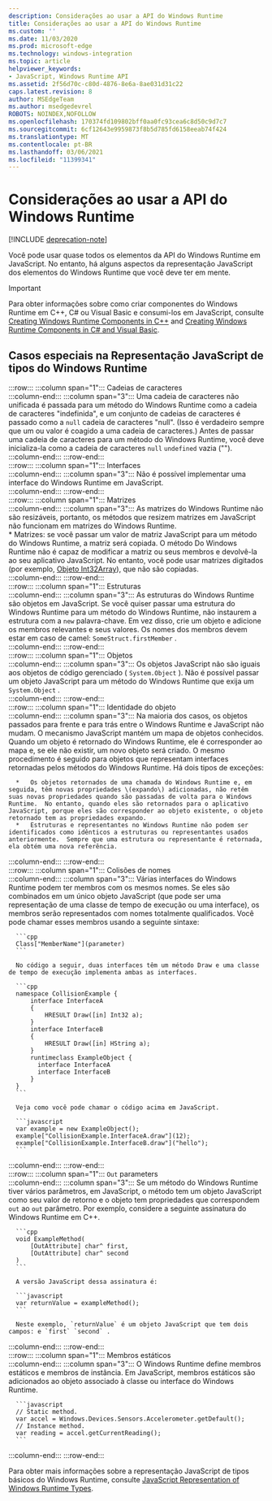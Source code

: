 ```yaml
---
description: Considerações ao usar a API do Windows Runtime
title: Considerações ao usar a API do Windows Runtime
ms.custom: ''
ms.date: 11/03/2020
ms.prod: microsoft-edge
ms.technology: windows-integration
ms.topic: article
helpviewer_keywords:
- JavaScript, Windows Runtime API
ms.assetid: 2f56d70c-c80d-4876-8e6a-8ae031d31c22
caps.latest.revision: 8
author: MSEdgeTeam
ms.author: msedgedevrel
ROBOTS: NOINDEX,NOFOLLOW
ms.openlocfilehash: 170374fd109802bff0aa0fc93cea6c8d50c9d7c7
ms.sourcegitcommit: 6cf12643e9959873f8b5d785fd6158eeab74f424
ms.translationtype: MT
ms.contentlocale: pt-BR
ms.lasthandoff: 03/06/2021
ms.locfileid: "11399341"
---
```

# <a name="considerations-when-using-the-windows-runtime-api"></a>Considerações ao usar a API do Windows Runtime  

[!INCLUDE [deprecation-note](../includes/legacy-edge-note.md)]  

Você pode usar quase todos os elementos da API do Windows Runtime em JavaScript.  No entanto, há alguns aspectos da representação JavaScript dos elementos do Windows Runtime que você deve ter em mente.  

> [!IMPORTANT]
> Para obter informações sobre como criar componentes do Windows Runtime em C++, C# ou Visual Basic e consumi-los em JavaScript, consulte [Creating Windows Runtime Components in C++][WindowsUwpComponentsCreatingCpp] and [Creating Windows Runtime Components in C# and Visual Basic][WindowsUwpComponentsCreatingCsharpVb].  

## <a name="special-cases-in-the-javascript-representation-of-windows-runtime-types"></a>Casos especiais na Representação JavaScript de tipos do Windows Runtime  

:::row:::
   :::column span="1":::
      Cadeias de caracteres  
   :::column-end:::
   :::column span="3":::
      Uma cadeia de caracteres não unificada é passada para um método do Windows Runtime como a cadeia de caracteres "indefinida", e um conjunto de cadeias de caracteres é passado como a `null` cadeia de caracteres "null".  \(Isso é verdadeiro sempre que um ou valor é coagido a uma cadeia de caracteres.\) Antes de passar uma cadeia de caracteres para um método do Windows Runtime, você deve inicializa-la como a cadeia de caracteres `null` `undefined` vazia \(""\).  
   :::column-end:::
:::row-end:::  
:::row:::
   :::column span="1":::
      Interfaces  
   :::column-end:::
   :::column span="3":::
      Não é possível implementar uma interface do Windows Runtime em JavaScript.  
   :::column-end:::
:::row-end:::  
:::row:::
   :::column span="1":::
      Matrizes  
   :::column-end:::
   :::column span="3":::
      As matrizes do Windows Runtime não são resizáveis, portanto, os métodos que resizem matrizes em JavaScript não funcionam em matrizes do Windows Runtime.  
      *   Matrizes: se você passar um valor de matriz JavaScript para um método do Windows Runtime, a matriz será copiada.  O método Do Windows Runtime não é capaz de modificar a matriz ou seus membros e devolvê-la ao seu aplicativo JavaScript.  No entanto, você pode usar matrizes digitados \(por exemplo, [Objeto Int32Array][MDNInt32array]\), que não são copiadas.  
   :::column-end:::
:::row-end:::  
:::row:::
   :::column span="1":::
      Estruturas  
   :::column-end:::
   :::column span="3":::
      As estruturas do Windows Runtime são objetos em JavaScript.  Se você quiser passar uma estrutura do Windows Runtime para um método do Windows Runtime, não instaurem a estrutura com a `new` palavra-chave.  Em vez disso, crie um objeto e adicione os membros relevantes e seus valores.  Os nomes dos membros devem estar em caso de camel: `SomeStruct.firstMember` .  
   :::column-end:::
:::row-end:::  
:::row:::
   :::column span="1":::
      Objetos  
   :::column-end:::
   :::column span="3":::
      Os objetos JavaScript não são iguais aos objetos de código gerenciado \( `System.Object` \).  Não é possível passar um objeto JavaScript para um método do Windows Runtime que exija um `System.Object` .  
   :::column-end:::
:::row-end:::  
:::row:::
   :::column span="1":::
      Identidade do objeto  
   :::column-end:::
   :::column span="3":::
      Na maioria dos casos, os objetos passados para frente e para trás entre o Windows Runtime e JavaScript não mudam.  O mecanismo JavaScript mantém um mapa de objetos conhecidos.  Quando um objeto é retornado do Windows Runtime, ele é corresponder ao mapa e, se ele não existir, um novo objeto será criado.  O mesmo procedimento é seguido para objetos que representam interfaces retornadas pelos métodos do Windows Runtime.  Há dois tipos de exceções:  
      
      *   Os objetos retornados de uma chamada do Windows Runtime e, em seguida, têm novas propriedades \(expando\) adicionadas, não retêm suas novas propriedades quando são passadas de volta para o Windows Runtime.  No entanto, quando eles são retornados para o aplicativo JavaScript, porque eles são corresponder ao objeto existente, o objeto retornado tem as propriedades expando.  
      *   Estruturas e representantes no Windows Runtime não podem ser identificados como idênticos a estruturas ou representantes usados anteriormente.  Sempre que uma estrutura ou representante é retornada, ela obtém uma nova referência.  
   :::column-end:::
:::row-end:::  
:::row:::
   :::column span="1":::
      Colisões de nomes  
   :::column-end:::
   :::column span="3":::
      Várias interfaces do Windows Runtime podem ter membros com os mesmos nomes.  Se eles são combinados em um único objeto JavaScript (que pode ser uma representação de uma classe de tempo de execução ou uma interface), os membros serão representados com nomes totalmente qualificados.  Você pode chamar esses membros usando a seguinte sintaxe:  
      
      ```cpp
      Class["MemberName"](parameter)
      ```  
      
      No código a seguir, duas interfaces têm um método Draw e uma classe de tempo de execução implementa ambas as interfaces.  
      
      ```cpp
      namespace CollisionExample {
          interface InterfaceA
          {
              HRESULT Draw([in] Int32 a);
          }
          interface InterfaceB
          {
              HRESULT Draw([in] HString a);
          }
          runtimeclass ExampleObject {
            interface InterfaceA
            interface InterfaceB
          }
      }
      ```  
      
      Veja como você pode chamar o código acima em JavaScript.  
      
      ```javascript
      var example = new ExampleObject();
      example["CollisionExample.InterfaceA.draw"](12);
      example["CollisionExample.InterfaceB.draw"]("hello");
      ```  
   :::column-end:::
:::row-end:::  
:::row:::
   :::column span="1":::
      `Out` parameters  
   :::column-end:::
   :::column span="3":::
      Se um método do Windows Runtime tiver vários parâmetros, em JavaScript, o método tem um objeto JavaScript como seu valor de retorno e o objeto tem propriedades que correspondem `out` ao `out` parâmetro.  Por exemplo, considere a seguinte assinatura do Windows Runtime em C++.  
      
      ```cpp
      void ExampleMethod(
          [OutAttribute] char^ first,
          [OutAttribute] char^ second
      )
      ```  
      
      A versão JavaScript dessa assinatura é:  
      
      ```javascript
      var returnValue = exampleMethod();
      ```  
      
      Neste exemplo, `returnValue` é um objeto JavaScript que tem dois campos: e `first` `second` .  
   :::column-end:::
:::row-end:::  
:::row:::
   :::column span="1":::
      Membros estáticos  
   :::column-end:::
   :::column span="3":::
      O Windows Runtime define membros estáticos e membros de instância.  Em JavaScript, membros estáticos são adicionados ao objeto associado à classe ou interface do Windows Runtime.  
      
      ```javascript
      // Static method.
      var accel = Windows.Devices.Sensors.Accelerometer.getDefault();
      // Instance method.
      var reading = accel.getCurrentReading();
      ```  
   :::column-end:::
:::row-end:::  
    
Para obter mais informações sobre a representação JavaScript de tipos básicos do Windows Runtime, consulte [JavaScript Representation of Windows Runtime Types][WindowsRuntimeJavascriptTypes].  

<!-- links -->  
 
[WindowsRuntimeJavascriptTypes]: ./javascript-representation-of-windows-runtime-types.md "Representação javascript de tipos de tempo de execução do Windows | Microsoft Docs"  

[WindowsUwpComponentsCreatingCpp]: /windows/uwp/winrt-components/creating-windows-runtime-components-in-cpp "Componentes do Windows Runtime com C++/CX | Microsoft Docs"  
[WindowsUwpComponentsCreatingCsharpVb]: /windows/uwp/winrt-components/creating-windows-runtime-components-in-csharp-and-visual-basic "Componentes do Windows Runtime com C# e Visual Basic | Microsoft Docs"  

[MDNInt32array]: https://developer.mozilla.org/docs/Web/JavaScript/Reference/Global_Objects/Int32Array "Int32Array | MDN"  

